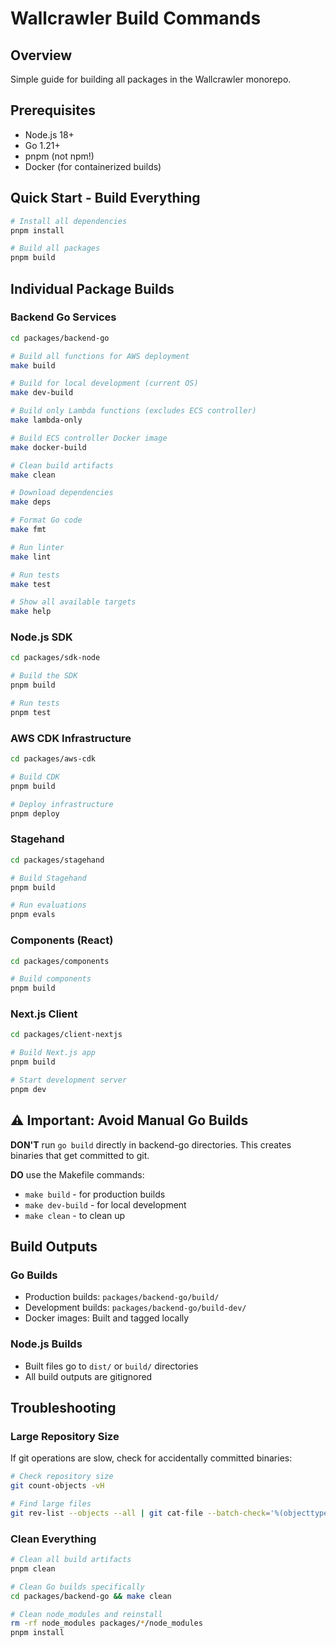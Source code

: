 # Wallcrawler Build Commands

## Overview

Simple guide for building all packages in the Wallcrawler monorepo.

## Prerequisites

- Node.js 18+
- Go 1.21+
- pnpm (not npm!)
- Docker (for containerized builds)

## Quick Start - Build Everything

```bash
# Install all dependencies
pnpm install

# Build all packages
pnpm build
```

## Individual Package Builds

### Backend Go Services

```bash
cd packages/backend-go

# Build all functions for AWS deployment
make build

# Build for local development (current OS)
make dev-build

# Build only Lambda functions (excludes ECS controller)
make lambda-only

# Build ECS controller Docker image
make docker-build

# Clean build artifacts
make clean

# Download dependencies
make deps

# Format Go code
make fmt

# Run linter
make lint

# Run tests
make test

# Show all available targets
make help
```

### Node.js SDK

```bash
cd packages/sdk-node

# Build the SDK
pnpm build

# Run tests
pnpm test
```

### AWS CDK Infrastructure

```bash
cd packages/aws-cdk

# Build CDK
pnpm build

# Deploy infrastructure
pnpm deploy
```

### Stagehand

```bash
cd packages/stagehand

# Build Stagehand
pnpm build

# Run evaluations
pnpm evals
```

### Components (React)

```bash
cd packages/components

# Build components
pnpm build
```

### Next.js Client

```bash
cd packages/client-nextjs

# Build Next.js app
pnpm build

# Start development server
pnpm dev
```

## ⚠️ Important: Avoid Manual Go Builds

**DON'T** run `go build` directly in backend-go directories. This creates binaries that get committed to git.

**DO** use the Makefile commands:

- `make build` - for production builds
- `make dev-build` - for local development
- `make clean` - to clean up

## Build Outputs

### Go Builds

- Production builds: `packages/backend-go/build/`
- Development builds: `packages/backend-go/build-dev/`
- Docker images: Built and tagged locally

### Node.js Builds

- Built files go to `dist/` or `build/` directories
- All build outputs are gitignored

## Troubleshooting

### Large Repository Size

If git operations are slow, check for accidentally committed binaries:

```bash
# Check repository size
git count-objects -vH

# Find large files
git rev-list --objects --all | git cat-file --batch-check='%(objecttype) %(objectname) %(objectsize) %(rest)' | awk '/^blob/ {print substr($0,6)}' | sort -k2nr | head -10
```

### Clean Everything

```bash
# Clean all build artifacts
pnpm clean

# Clean Go builds specifically
cd packages/backend-go && make clean

# Clean node_modules and reinstall
rm -rf node_modules packages/*/node_modules
pnpm install
```
